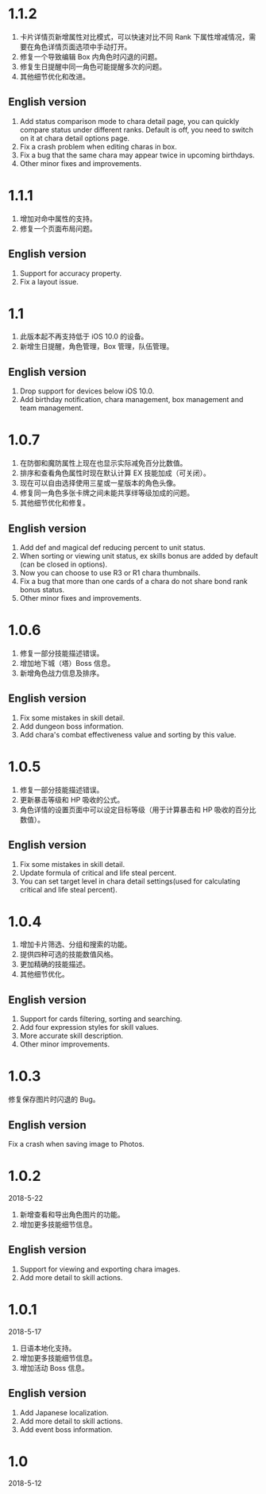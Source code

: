 # 1.1.2

1. 卡片详情页新增属性对比模式，可以快速对比不同 Rank 下属性增减情况，需要在角色详情页面选项中手动打开。
2. 修复一个导致编辑 Box 内角色时闪退的问题。
3. 修复生日提醒中同一角色可能提醒多次的问题。
4. 其他细节优化和改进。

## English version
1. Add status comparison mode to chara detail page, you can quickly compare status under different ranks. Default is off, you need to switch on it at chara detail options page.
2. Fix a crash problem when editing charas in box.
3. Fix a bug that the same chara may appear twice in upcoming birthdays.
4. Other minor fixes and improvements.

# 1.1.1

1. 增加对命中属性的支持。
2. 修复一个页面布局问题。

## English version
1. Support for accuracy property.
2. Fix a layout issue.

# 1.1

1. 此版本起不再支持低于 iOS 10.0 的设备。
2. 新增生日提醒，角色管理，Box 管理，队伍管理。

## English version
1. Drop support for devices below iOS 10.0.
2. Add birthday notification, chara management, box management and team management.

# 1.0.7

1. 在防御和魔防属性上现在也显示实际减免百分比数值。
2. 排序和查看角色属性时现在默认计算 EX 技能加成（可关闭）。
3. 现在可以自由选择使用三星或一星版本的角色头像。
4. 修复同一角色多张卡牌之间未能共享绊等级加成的问题。
5. 其他细节优化和修复。

## English version
1. Add def and magical def reducing percent to unit status.
2. When sorting or viewing unit status, ex skills bonus are added by default (can be closed in options).
3. Now you can choose to use R3 or R1 chara thumbnails.
4. Fix a bug that more than one cards of a chara do not share bond rank bonus status.
5. Other minor fixes and improvements.

# 1.0.6

1. 修复一部分技能描述错误。
2. 增加地下城（塔）Boss 信息。
3. 新增角色战力信息及排序。

## English version
1. Fix some mistakes in skill detail.
2. Add dungeon boss information.
3. Add chara's combat effectiveness value and sorting by this value.

# 1.0.5

1. 修复一部分技能描述错误。
2. 更新暴击等级和 HP 吸收的公式。
3. 角色详情的设置页面中可以设定目标等级（用于计算暴击和 HP 吸收的百分比数值）。

## English version
1. Fix some mistakes in skill detail.
2. Update formula of critical and life steal percent.
3. You can set target level in chara detail settings(used for calculating critical and life steal percent).

# 1.0.4

1. 增加卡片筛选、分组和搜索的功能。
2. 提供四种可选的技能数值风格。
3. 更加精确的技能描述。
4. 其他细节优化。

## English version
1. Support for cards filtering, sorting and searching.
2. Add four expression styles for skill values.
3. More accurate skill description.
4. Other minor improvements.

# 1.0.3

修复保存图片时闪退的 Bug。

## English version
Fix a crash when saving image to Photos.

# 1.0.2
2018-5-22

1. 新增查看和导出角色图片的功能。
2. 增加更多技能细节信息。

## English version
1. Support for viewing and exporting chara images.
2. Add more detail to skill actions.

# 1.0.1
2018-5-17

1. 日语本地化支持。
2. 增加更多技能细节信息。
3. 增加活动 Boss 信息。

## English version
1. Add Japanese localization.
2. Add more detail to skill actions.
3. Add event boss information.

# 1.0
2018-5-12

